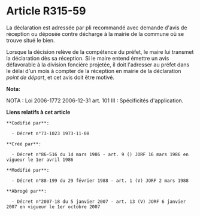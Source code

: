 # Article R315-59

La déclaration est adressée par pli recommandé avec demande d'avis de réception ou déposée contre décharge à la mairie de la
commune où se trouve situé le bien.

Lorsque la décision relève de la compétence du préfet, le maire lui transmet la déclaration dès sa réception. Si le maire
entend émettre un avis défavorable à la division foncière projetée, il doit l'adresser au préfet dans le délai d'un mois à
compter de la réception en mairie de la déclaration *point de départ*, et cet avis doit être motivé.

**Nota:**

NOTA : Loi 2006-1772 2006-12-31 art. 101 III : Spécificités d'application.

**Liens relatifs à cet article**

	**Codifié par**:

	  - Décret n°73-1023 1973-11-08

	**Créé par**:

	  - Décret n°86-516 du 14 mars 1986 - art. 9 () JORF 16 mars 1986 en vigueur le 1er avril 1986

	**Modifié par**:

	  - Décret n°88-199 du 29 février 1988 - art. 1 (V) JORF 2 mars 1988

	**Abrogé par**:

	  - Décret n°2007-18 du 5 janvier 2007 - art. 13 (V) JORF 6 janvier 2007 en vigueur le 1er octobre 2007
